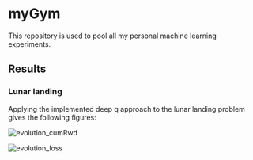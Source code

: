 # myGym
This repository is used to pool all my personal machine learning experiments.

## Results

### Lunar landing

Applying the implemented deep q approach to the lunar landing problem gives the following figures:

![evolution_cumRwd](https://user-images.githubusercontent.com/45829080/190995392-3e6bdbf9-3ed6-42cf-be50-dec856e6023a.png)

![evolution_loss](https://user-images.githubusercontent.com/45829080/190995545-51043944-a658-4bed-a775-3862875c6c78.png)
